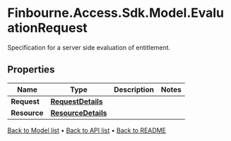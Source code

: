 # Finbourne.Access.Sdk.Model.EvaluationRequest
Specification for a server side evaluation of entitlement.

## Properties

Name | Type | Description | Notes
------------ | ------------- | ------------- | -------------
**Request** | [**RequestDetails**](RequestDetails.md) |  | 
**Resource** | [**ResourceDetails**](ResourceDetails.md) |  | 

[Back to Model list](../README.md#documentation-for-models) &#8226; [Back to API list](../README.md#documentation-for-api-endpoints) &#8226; [Back to README](../README.md)

